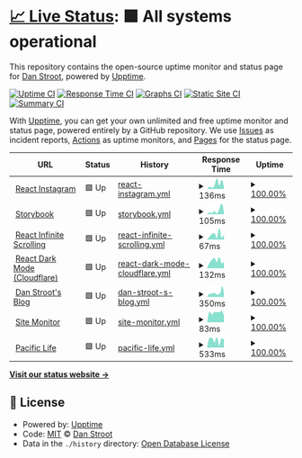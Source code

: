 # [📈 Live Status](https://dstroot.github.io/site-monitor): <!--live status--> **🟩 All systems operational**

This repository contains the open-source uptime monitor and status page for [Dan Stroot](https://danstroot.com), powered by [Upptime](https://github.com/upptime/upptime).

[![Uptime CI](https://github.com/dstroot/site-monitor/workflows/Uptime%20CI/badge.svg)](https://github.com/upptime/upptime/actions?query=workflow%3A%22Uptime+CI%22)
[![Response Time CI](https://github.com/dstroot/site-monitor/workflows/Response%20Time%20CI/badge.svg)](https://github.com/upptime/upptime/actions?query=workflow%3A%22Response+Time+CI%22)
[![Graphs CI](https://github.com/dstroot/site-monitor/workflows/Graphs%20CI/badge.svg)](https://github.com/upptime/upptime/actions?query=workflow%3A%22Graphs+CI%22)
[![Static Site CI](https://github.com/dstroot/site-monitor/workflows/Static%20Site%20CI/badge.svg)](https://github.com/upptime/upptime/actions?query=workflow%3A%22Static+Site+CI%22)
[![Summary CI](https://github.com/dstroot/site-monitor/workflows/Summary%20CI/badge.svg)](https://github.com/upptime/upptime/actions?query=workflow%3A%22Summary+CI%22)

With [Upptime](https://upptime.js.org), you can get your own unlimited and free uptime monitor and status page, powered entirely by a GitHub repository. We use [Issues](https://github.com/dstroot/site-monitor/issues) as incident reports, [Actions](https://github.com/dstroot/site-monitor/actions) as uptime monitors, and [Pages](https://dstroot.github.io/site-monitor) for the status page.

<!--start: status pages-->
<!-- This summary is generated by Upptime (https://github.com/upptime/upptime) -->
<!-- Do not edit this manually, your changes will be overwritten -->
<!-- prettier-ignore -->
| URL | Status | History | Response Time | Uptime |
| --- | ------ | ------- | ------------- | ------ |
| <img alt="" src="https://favicons.githubusercontent.com/affectionate-aryabhata-c22561.netlify.app" height="13"> [React Instagram](https://affectionate-aryabhata-c22561.netlify.app/) | 🟩 Up | [react-instagram.yml](https://github.com/dstroot/site-monitor/commits/HEAD/history/react-instagram.yml) | <details><summary><img alt="Response time graph" src="./graphs/react-instagram/response-time-week.png" height="20"> 136ms</summary><br><a href="https://dstroot.github.io/site-monitor/history/react-instagram"><img alt="Response time 126" src="https://img.shields.io/endpoint?url=https%3A%2F%2Fraw.githubusercontent.com%2Fdstroot%2Fsite-monitor%2FHEAD%2Fapi%2Freact-instagram%2Fresponse-time.json"></a><br><a href="https://dstroot.github.io/site-monitor/history/react-instagram"><img alt="24-hour response time 59" src="https://img.shields.io/endpoint?url=https%3A%2F%2Fraw.githubusercontent.com%2Fdstroot%2Fsite-monitor%2FHEAD%2Fapi%2Freact-instagram%2Fresponse-time-day.json"></a><br><a href="https://dstroot.github.io/site-monitor/history/react-instagram"><img alt="7-day response time 136" src="https://img.shields.io/endpoint?url=https%3A%2F%2Fraw.githubusercontent.com%2Fdstroot%2Fsite-monitor%2FHEAD%2Fapi%2Freact-instagram%2Fresponse-time-week.json"></a><br><a href="https://dstroot.github.io/site-monitor/history/react-instagram"><img alt="30-day response time 116" src="https://img.shields.io/endpoint?url=https%3A%2F%2Fraw.githubusercontent.com%2Fdstroot%2Fsite-monitor%2FHEAD%2Fapi%2Freact-instagram%2Fresponse-time-month.json"></a><br><a href="https://dstroot.github.io/site-monitor/history/react-instagram"><img alt="1-year response time 126" src="https://img.shields.io/endpoint?url=https%3A%2F%2Fraw.githubusercontent.com%2Fdstroot%2Fsite-monitor%2FHEAD%2Fapi%2Freact-instagram%2Fresponse-time-year.json"></a></details> | <details><summary><a href="https://dstroot.github.io/site-monitor/history/react-instagram">100.00%</a></summary><a href="https://dstroot.github.io/site-monitor/history/react-instagram"><img alt="All-time uptime 100.00%" src="https://img.shields.io/endpoint?url=https%3A%2F%2Fraw.githubusercontent.com%2Fdstroot%2Fsite-monitor%2FHEAD%2Fapi%2Freact-instagram%2Fuptime.json"></a><br><a href="https://dstroot.github.io/site-monitor/history/react-instagram"><img alt="24-hour uptime 100.00%" src="https://img.shields.io/endpoint?url=https%3A%2F%2Fraw.githubusercontent.com%2Fdstroot%2Fsite-monitor%2FHEAD%2Fapi%2Freact-instagram%2Fuptime-day.json"></a><br><a href="https://dstroot.github.io/site-monitor/history/react-instagram"><img alt="7-day uptime 100.00%" src="https://img.shields.io/endpoint?url=https%3A%2F%2Fraw.githubusercontent.com%2Fdstroot%2Fsite-monitor%2FHEAD%2Fapi%2Freact-instagram%2Fuptime-week.json"></a><br><a href="https://dstroot.github.io/site-monitor/history/react-instagram"><img alt="30-day uptime 100.00%" src="https://img.shields.io/endpoint?url=https%3A%2F%2Fraw.githubusercontent.com%2Fdstroot%2Fsite-monitor%2FHEAD%2Fapi%2Freact-instagram%2Fuptime-month.json"></a><br><a href="https://dstroot.github.io/site-monitor/history/react-instagram"><img alt="1-year uptime 100.00%" src="https://img.shields.io/endpoint?url=https%3A%2F%2Fraw.githubusercontent.com%2Fdstroot%2Fsite-monitor%2FHEAD%2Fapi%2Freact-instagram%2Fuptime-year.json"></a></details>
| <img alt="" src="https://favicons.githubusercontent.com/zealous-fermat-ea58fd.netlify.app" height="13"> [Storybook](https://zealous-fermat-ea58fd.netlify.app/) | 🟩 Up | [storybook.yml](https://github.com/dstroot/site-monitor/commits/HEAD/history/storybook.yml) | <details><summary><img alt="Response time graph" src="./graphs/storybook/response-time-week.png" height="20"> 105ms</summary><br><a href="https://dstroot.github.io/site-monitor/history/storybook"><img alt="Response time 128" src="https://img.shields.io/endpoint?url=https%3A%2F%2Fraw.githubusercontent.com%2Fdstroot%2Fsite-monitor%2FHEAD%2Fapi%2Fstorybook%2Fresponse-time.json"></a><br><a href="https://dstroot.github.io/site-monitor/history/storybook"><img alt="24-hour response time 56" src="https://img.shields.io/endpoint?url=https%3A%2F%2Fraw.githubusercontent.com%2Fdstroot%2Fsite-monitor%2FHEAD%2Fapi%2Fstorybook%2Fresponse-time-day.json"></a><br><a href="https://dstroot.github.io/site-monitor/history/storybook"><img alt="7-day response time 105" src="https://img.shields.io/endpoint?url=https%3A%2F%2Fraw.githubusercontent.com%2Fdstroot%2Fsite-monitor%2FHEAD%2Fapi%2Fstorybook%2Fresponse-time-week.json"></a><br><a href="https://dstroot.github.io/site-monitor/history/storybook"><img alt="30-day response time 105" src="https://img.shields.io/endpoint?url=https%3A%2F%2Fraw.githubusercontent.com%2Fdstroot%2Fsite-monitor%2FHEAD%2Fapi%2Fstorybook%2Fresponse-time-month.json"></a><br><a href="https://dstroot.github.io/site-monitor/history/storybook"><img alt="1-year response time 128" src="https://img.shields.io/endpoint?url=https%3A%2F%2Fraw.githubusercontent.com%2Fdstroot%2Fsite-monitor%2FHEAD%2Fapi%2Fstorybook%2Fresponse-time-year.json"></a></details> | <details><summary><a href="https://dstroot.github.io/site-monitor/history/storybook">100.00%</a></summary><a href="https://dstroot.github.io/site-monitor/history/storybook"><img alt="All-time uptime 100.00%" src="https://img.shields.io/endpoint?url=https%3A%2F%2Fraw.githubusercontent.com%2Fdstroot%2Fsite-monitor%2FHEAD%2Fapi%2Fstorybook%2Fuptime.json"></a><br><a href="https://dstroot.github.io/site-monitor/history/storybook"><img alt="24-hour uptime 100.00%" src="https://img.shields.io/endpoint?url=https%3A%2F%2Fraw.githubusercontent.com%2Fdstroot%2Fsite-monitor%2FHEAD%2Fapi%2Fstorybook%2Fuptime-day.json"></a><br><a href="https://dstroot.github.io/site-monitor/history/storybook"><img alt="7-day uptime 100.00%" src="https://img.shields.io/endpoint?url=https%3A%2F%2Fraw.githubusercontent.com%2Fdstroot%2Fsite-monitor%2FHEAD%2Fapi%2Fstorybook%2Fuptime-week.json"></a><br><a href="https://dstroot.github.io/site-monitor/history/storybook"><img alt="30-day uptime 100.00%" src="https://img.shields.io/endpoint?url=https%3A%2F%2Fraw.githubusercontent.com%2Fdstroot%2Fsite-monitor%2FHEAD%2Fapi%2Fstorybook%2Fuptime-month.json"></a><br><a href="https://dstroot.github.io/site-monitor/history/storybook"><img alt="1-year uptime 100.00%" src="https://img.shields.io/endpoint?url=https%3A%2F%2Fraw.githubusercontent.com%2Fdstroot%2Fsite-monitor%2FHEAD%2Fapi%2Fstorybook%2Fuptime-year.json"></a></details>
| <img alt="" src="https://favicons.githubusercontent.com/modest-panini-61a8ce.netlify.app" height="13"> [React Infinite Scrolling](https://modest-panini-61a8ce.netlify.app/) | 🟩 Up | [react-infinite-scrolling.yml](https://github.com/dstroot/site-monitor/commits/HEAD/history/react-infinite-scrolling.yml) | <details><summary><img alt="Response time graph" src="./graphs/react-infinite-scrolling/response-time-week.png" height="20"> 67ms</summary><br><a href="https://dstroot.github.io/site-monitor/history/react-infinite-scrolling"><img alt="Response time 126" src="https://img.shields.io/endpoint?url=https%3A%2F%2Fraw.githubusercontent.com%2Fdstroot%2Fsite-monitor%2FHEAD%2Fapi%2Freact-infinite-scrolling%2Fresponse-time.json"></a><br><a href="https://dstroot.github.io/site-monitor/history/react-infinite-scrolling"><img alt="24-hour response time 66" src="https://img.shields.io/endpoint?url=https%3A%2F%2Fraw.githubusercontent.com%2Fdstroot%2Fsite-monitor%2FHEAD%2Fapi%2Freact-infinite-scrolling%2Fresponse-time-day.json"></a><br><a href="https://dstroot.github.io/site-monitor/history/react-infinite-scrolling"><img alt="7-day response time 67" src="https://img.shields.io/endpoint?url=https%3A%2F%2Fraw.githubusercontent.com%2Fdstroot%2Fsite-monitor%2FHEAD%2Fapi%2Freact-infinite-scrolling%2Fresponse-time-week.json"></a><br><a href="https://dstroot.github.io/site-monitor/history/react-infinite-scrolling"><img alt="30-day response time 103" src="https://img.shields.io/endpoint?url=https%3A%2F%2Fraw.githubusercontent.com%2Fdstroot%2Fsite-monitor%2FHEAD%2Fapi%2Freact-infinite-scrolling%2Fresponse-time-month.json"></a><br><a href="https://dstroot.github.io/site-monitor/history/react-infinite-scrolling"><img alt="1-year response time 126" src="https://img.shields.io/endpoint?url=https%3A%2F%2Fraw.githubusercontent.com%2Fdstroot%2Fsite-monitor%2FHEAD%2Fapi%2Freact-infinite-scrolling%2Fresponse-time-year.json"></a></details> | <details><summary><a href="https://dstroot.github.io/site-monitor/history/react-infinite-scrolling">100.00%</a></summary><a href="https://dstroot.github.io/site-monitor/history/react-infinite-scrolling"><img alt="All-time uptime 100.00%" src="https://img.shields.io/endpoint?url=https%3A%2F%2Fraw.githubusercontent.com%2Fdstroot%2Fsite-monitor%2FHEAD%2Fapi%2Freact-infinite-scrolling%2Fuptime.json"></a><br><a href="https://dstroot.github.io/site-monitor/history/react-infinite-scrolling"><img alt="24-hour uptime 100.00%" src="https://img.shields.io/endpoint?url=https%3A%2F%2Fraw.githubusercontent.com%2Fdstroot%2Fsite-monitor%2FHEAD%2Fapi%2Freact-infinite-scrolling%2Fuptime-day.json"></a><br><a href="https://dstroot.github.io/site-monitor/history/react-infinite-scrolling"><img alt="7-day uptime 100.00%" src="https://img.shields.io/endpoint?url=https%3A%2F%2Fraw.githubusercontent.com%2Fdstroot%2Fsite-monitor%2FHEAD%2Fapi%2Freact-infinite-scrolling%2Fuptime-week.json"></a><br><a href="https://dstroot.github.io/site-monitor/history/react-infinite-scrolling"><img alt="30-day uptime 100.00%" src="https://img.shields.io/endpoint?url=https%3A%2F%2Fraw.githubusercontent.com%2Fdstroot%2Fsite-monitor%2FHEAD%2Fapi%2Freact-infinite-scrolling%2Fuptime-month.json"></a><br><a href="https://dstroot.github.io/site-monitor/history/react-infinite-scrolling"><img alt="1-year uptime 100.00%" src="https://img.shields.io/endpoint?url=https%3A%2F%2Fraw.githubusercontent.com%2Fdstroot%2Fsite-monitor%2FHEAD%2Fapi%2Freact-infinite-scrolling%2Fuptime-year.json"></a></details>
| <img alt="" src="https://favicons.githubusercontent.com/react-darkmode.burley.workers.dev" height="13"> [React Dark Mode (Cloudflare)](https://react-darkmode.burley.workers.dev/) | 🟩 Up | [react-dark-mode-cloudflare.yml](https://github.com/dstroot/site-monitor/commits/HEAD/history/react-dark-mode-cloudflare.yml) | <details><summary><img alt="Response time graph" src="./graphs/react-dark-mode-cloudflare/response-time-week.png" height="20"> 132ms</summary><br><a href="https://dstroot.github.io/site-monitor/history/react-dark-mode-cloudflare"><img alt="Response time 121" src="https://img.shields.io/endpoint?url=https%3A%2F%2Fraw.githubusercontent.com%2Fdstroot%2Fsite-monitor%2FHEAD%2Fapi%2Freact-dark-mode-cloudflare%2Fresponse-time.json"></a><br><a href="https://dstroot.github.io/site-monitor/history/react-dark-mode-cloudflare"><img alt="24-hour response time 115" src="https://img.shields.io/endpoint?url=https%3A%2F%2Fraw.githubusercontent.com%2Fdstroot%2Fsite-monitor%2FHEAD%2Fapi%2Freact-dark-mode-cloudflare%2Fresponse-time-day.json"></a><br><a href="https://dstroot.github.io/site-monitor/history/react-dark-mode-cloudflare"><img alt="7-day response time 132" src="https://img.shields.io/endpoint?url=https%3A%2F%2Fraw.githubusercontent.com%2Fdstroot%2Fsite-monitor%2FHEAD%2Fapi%2Freact-dark-mode-cloudflare%2Fresponse-time-week.json"></a><br><a href="https://dstroot.github.io/site-monitor/history/react-dark-mode-cloudflare"><img alt="30-day response time 123" src="https://img.shields.io/endpoint?url=https%3A%2F%2Fraw.githubusercontent.com%2Fdstroot%2Fsite-monitor%2FHEAD%2Fapi%2Freact-dark-mode-cloudflare%2Fresponse-time-month.json"></a><br><a href="https://dstroot.github.io/site-monitor/history/react-dark-mode-cloudflare"><img alt="1-year response time 121" src="https://img.shields.io/endpoint?url=https%3A%2F%2Fraw.githubusercontent.com%2Fdstroot%2Fsite-monitor%2FHEAD%2Fapi%2Freact-dark-mode-cloudflare%2Fresponse-time-year.json"></a></details> | <details><summary><a href="https://dstroot.github.io/site-monitor/history/react-dark-mode-cloudflare">100.00%</a></summary><a href="https://dstroot.github.io/site-monitor/history/react-dark-mode-cloudflare"><img alt="All-time uptime 100.00%" src="https://img.shields.io/endpoint?url=https%3A%2F%2Fraw.githubusercontent.com%2Fdstroot%2Fsite-monitor%2FHEAD%2Fapi%2Freact-dark-mode-cloudflare%2Fuptime.json"></a><br><a href="https://dstroot.github.io/site-monitor/history/react-dark-mode-cloudflare"><img alt="24-hour uptime 100.00%" src="https://img.shields.io/endpoint?url=https%3A%2F%2Fraw.githubusercontent.com%2Fdstroot%2Fsite-monitor%2FHEAD%2Fapi%2Freact-dark-mode-cloudflare%2Fuptime-day.json"></a><br><a href="https://dstroot.github.io/site-monitor/history/react-dark-mode-cloudflare"><img alt="7-day uptime 100.00%" src="https://img.shields.io/endpoint?url=https%3A%2F%2Fraw.githubusercontent.com%2Fdstroot%2Fsite-monitor%2FHEAD%2Fapi%2Freact-dark-mode-cloudflare%2Fuptime-week.json"></a><br><a href="https://dstroot.github.io/site-monitor/history/react-dark-mode-cloudflare"><img alt="30-day uptime 100.00%" src="https://img.shields.io/endpoint?url=https%3A%2F%2Fraw.githubusercontent.com%2Fdstroot%2Fsite-monitor%2FHEAD%2Fapi%2Freact-dark-mode-cloudflare%2Fuptime-month.json"></a><br><a href="https://dstroot.github.io/site-monitor/history/react-dark-mode-cloudflare"><img alt="1-year uptime 100.00%" src="https://img.shields.io/endpoint?url=https%3A%2F%2Fraw.githubusercontent.com%2Fdstroot%2Fsite-monitor%2FHEAD%2Fapi%2Freact-dark-mode-cloudflare%2Fuptime-year.json"></a></details>
| <img alt="" src="https://favicons.githubusercontent.com/danstroot.com" height="13"> [Dan Stroot's Blog](https://danstroot.com/) | 🟩 Up | [dan-stroot-s-blog.yml](https://github.com/dstroot/site-monitor/commits/HEAD/history/dan-stroot-s-blog.yml) | <details><summary><img alt="Response time graph" src="./graphs/dan-stroot-s-blog/response-time-week.png" height="20"> 350ms</summary><br><a href="https://dstroot.github.io/site-monitor/history/dan-stroot-s-blog"><img alt="Response time 164" src="https://img.shields.io/endpoint?url=https%3A%2F%2Fraw.githubusercontent.com%2Fdstroot%2Fsite-monitor%2FHEAD%2Fapi%2Fdan-stroot-s-blog%2Fresponse-time.json"></a><br><a href="https://dstroot.github.io/site-monitor/history/dan-stroot-s-blog"><img alt="24-hour response time 288" src="https://img.shields.io/endpoint?url=https%3A%2F%2Fraw.githubusercontent.com%2Fdstroot%2Fsite-monitor%2FHEAD%2Fapi%2Fdan-stroot-s-blog%2Fresponse-time-day.json"></a><br><a href="https://dstroot.github.io/site-monitor/history/dan-stroot-s-blog"><img alt="7-day response time 350" src="https://img.shields.io/endpoint?url=https%3A%2F%2Fraw.githubusercontent.com%2Fdstroot%2Fsite-monitor%2FHEAD%2Fapi%2Fdan-stroot-s-blog%2Fresponse-time-week.json"></a><br><a href="https://dstroot.github.io/site-monitor/history/dan-stroot-s-blog"><img alt="30-day response time 213" src="https://img.shields.io/endpoint?url=https%3A%2F%2Fraw.githubusercontent.com%2Fdstroot%2Fsite-monitor%2FHEAD%2Fapi%2Fdan-stroot-s-blog%2Fresponse-time-month.json"></a><br><a href="https://dstroot.github.io/site-monitor/history/dan-stroot-s-blog"><img alt="1-year response time 164" src="https://img.shields.io/endpoint?url=https%3A%2F%2Fraw.githubusercontent.com%2Fdstroot%2Fsite-monitor%2FHEAD%2Fapi%2Fdan-stroot-s-blog%2Fresponse-time-year.json"></a></details> | <details><summary><a href="https://dstroot.github.io/site-monitor/history/dan-stroot-s-blog">100.00%</a></summary><a href="https://dstroot.github.io/site-monitor/history/dan-stroot-s-blog"><img alt="All-time uptime 100.00%" src="https://img.shields.io/endpoint?url=https%3A%2F%2Fraw.githubusercontent.com%2Fdstroot%2Fsite-monitor%2FHEAD%2Fapi%2Fdan-stroot-s-blog%2Fuptime.json"></a><br><a href="https://dstroot.github.io/site-monitor/history/dan-stroot-s-blog"><img alt="24-hour uptime 100.00%" src="https://img.shields.io/endpoint?url=https%3A%2F%2Fraw.githubusercontent.com%2Fdstroot%2Fsite-monitor%2FHEAD%2Fapi%2Fdan-stroot-s-blog%2Fuptime-day.json"></a><br><a href="https://dstroot.github.io/site-monitor/history/dan-stroot-s-blog"><img alt="7-day uptime 100.00%" src="https://img.shields.io/endpoint?url=https%3A%2F%2Fraw.githubusercontent.com%2Fdstroot%2Fsite-monitor%2FHEAD%2Fapi%2Fdan-stroot-s-blog%2Fuptime-week.json"></a><br><a href="https://dstroot.github.io/site-monitor/history/dan-stroot-s-blog"><img alt="30-day uptime 100.00%" src="https://img.shields.io/endpoint?url=https%3A%2F%2Fraw.githubusercontent.com%2Fdstroot%2Fsite-monitor%2FHEAD%2Fapi%2Fdan-stroot-s-blog%2Fuptime-month.json"></a><br><a href="https://dstroot.github.io/site-monitor/history/dan-stroot-s-blog"><img alt="1-year uptime 100.00%" src="https://img.shields.io/endpoint?url=https%3A%2F%2Fraw.githubusercontent.com%2Fdstroot%2Fsite-monitor%2FHEAD%2Fapi%2Fdan-stroot-s-blog%2Fuptime-year.json"></a></details>
| <img alt="" src="https://favicons.githubusercontent.com/dstroot.github.io" height="13"> [Site Monitor](https://dstroot.github.io/vds_uptime/) | 🟩 Up | [site-monitor.yml](https://github.com/dstroot/site-monitor/commits/HEAD/history/site-monitor.yml) | <details><summary><img alt="Response time graph" src="./graphs/site-monitor/response-time-week.png" height="20"> 83ms</summary><br><a href="https://dstroot.github.io/site-monitor/history/site-monitor"><img alt="Response time 132" src="https://img.shields.io/endpoint?url=https%3A%2F%2Fraw.githubusercontent.com%2Fdstroot%2Fsite-monitor%2FHEAD%2Fapi%2Fsite-monitor%2Fresponse-time.json"></a><br><a href="https://dstroot.github.io/site-monitor/history/site-monitor"><img alt="24-hour response time 57" src="https://img.shields.io/endpoint?url=https%3A%2F%2Fraw.githubusercontent.com%2Fdstroot%2Fsite-monitor%2FHEAD%2Fapi%2Fsite-monitor%2Fresponse-time-day.json"></a><br><a href="https://dstroot.github.io/site-monitor/history/site-monitor"><img alt="7-day response time 83" src="https://img.shields.io/endpoint?url=https%3A%2F%2Fraw.githubusercontent.com%2Fdstroot%2Fsite-monitor%2FHEAD%2Fapi%2Fsite-monitor%2Fresponse-time-week.json"></a><br><a href="https://dstroot.github.io/site-monitor/history/site-monitor"><img alt="30-day response time 107" src="https://img.shields.io/endpoint?url=https%3A%2F%2Fraw.githubusercontent.com%2Fdstroot%2Fsite-monitor%2FHEAD%2Fapi%2Fsite-monitor%2Fresponse-time-month.json"></a><br><a href="https://dstroot.github.io/site-monitor/history/site-monitor"><img alt="1-year response time 132" src="https://img.shields.io/endpoint?url=https%3A%2F%2Fraw.githubusercontent.com%2Fdstroot%2Fsite-monitor%2FHEAD%2Fapi%2Fsite-monitor%2Fresponse-time-year.json"></a></details> | <details><summary><a href="https://dstroot.github.io/site-monitor/history/site-monitor">100.00%</a></summary><a href="https://dstroot.github.io/site-monitor/history/site-monitor"><img alt="All-time uptime 100.00%" src="https://img.shields.io/endpoint?url=https%3A%2F%2Fraw.githubusercontent.com%2Fdstroot%2Fsite-monitor%2FHEAD%2Fapi%2Fsite-monitor%2Fuptime.json"></a><br><a href="https://dstroot.github.io/site-monitor/history/site-monitor"><img alt="24-hour uptime 100.00%" src="https://img.shields.io/endpoint?url=https%3A%2F%2Fraw.githubusercontent.com%2Fdstroot%2Fsite-monitor%2FHEAD%2Fapi%2Fsite-monitor%2Fuptime-day.json"></a><br><a href="https://dstroot.github.io/site-monitor/history/site-monitor"><img alt="7-day uptime 100.00%" src="https://img.shields.io/endpoint?url=https%3A%2F%2Fraw.githubusercontent.com%2Fdstroot%2Fsite-monitor%2FHEAD%2Fapi%2Fsite-monitor%2Fuptime-week.json"></a><br><a href="https://dstroot.github.io/site-monitor/history/site-monitor"><img alt="30-day uptime 100.00%" src="https://img.shields.io/endpoint?url=https%3A%2F%2Fraw.githubusercontent.com%2Fdstroot%2Fsite-monitor%2FHEAD%2Fapi%2Fsite-monitor%2Fuptime-month.json"></a><br><a href="https://dstroot.github.io/site-monitor/history/site-monitor"><img alt="1-year uptime 100.00%" src="https://img.shields.io/endpoint?url=https%3A%2F%2Fraw.githubusercontent.com%2Fdstroot%2Fsite-monitor%2FHEAD%2Fapi%2Fsite-monitor%2Fuptime-year.json"></a></details>
| <img alt="" src="https://favicons.githubusercontent.com/www.pacificlife.com" height="13"> [Pacific Life](https://www.pacificlife.com/) | 🟩 Up | [pacific-life.yml](https://github.com/dstroot/site-monitor/commits/HEAD/history/pacific-life.yml) | <details><summary><img alt="Response time graph" src="./graphs/pacific-life/response-time-week.png" height="20"> 533ms</summary><br><a href="https://dstroot.github.io/site-monitor/history/pacific-life"><img alt="Response time 669" src="https://img.shields.io/endpoint?url=https%3A%2F%2Fraw.githubusercontent.com%2Fdstroot%2Fsite-monitor%2FHEAD%2Fapi%2Fpacific-life%2Fresponse-time.json"></a><br><a href="https://dstroot.github.io/site-monitor/history/pacific-life"><img alt="24-hour response time 537" src="https://img.shields.io/endpoint?url=https%3A%2F%2Fraw.githubusercontent.com%2Fdstroot%2Fsite-monitor%2FHEAD%2Fapi%2Fpacific-life%2Fresponse-time-day.json"></a><br><a href="https://dstroot.github.io/site-monitor/history/pacific-life"><img alt="7-day response time 533" src="https://img.shields.io/endpoint?url=https%3A%2F%2Fraw.githubusercontent.com%2Fdstroot%2Fsite-monitor%2FHEAD%2Fapi%2Fpacific-life%2Fresponse-time-week.json"></a><br><a href="https://dstroot.github.io/site-monitor/history/pacific-life"><img alt="30-day response time 578" src="https://img.shields.io/endpoint?url=https%3A%2F%2Fraw.githubusercontent.com%2Fdstroot%2Fsite-monitor%2FHEAD%2Fapi%2Fpacific-life%2Fresponse-time-month.json"></a><br><a href="https://dstroot.github.io/site-monitor/history/pacific-life"><img alt="1-year response time 669" src="https://img.shields.io/endpoint?url=https%3A%2F%2Fraw.githubusercontent.com%2Fdstroot%2Fsite-monitor%2FHEAD%2Fapi%2Fpacific-life%2Fresponse-time-year.json"></a></details> | <details><summary><a href="https://dstroot.github.io/site-monitor/history/pacific-life">100.00%</a></summary><a href="https://dstroot.github.io/site-monitor/history/pacific-life"><img alt="All-time uptime 100.00%" src="https://img.shields.io/endpoint?url=https%3A%2F%2Fraw.githubusercontent.com%2Fdstroot%2Fsite-monitor%2FHEAD%2Fapi%2Fpacific-life%2Fuptime.json"></a><br><a href="https://dstroot.github.io/site-monitor/history/pacific-life"><img alt="24-hour uptime 100.00%" src="https://img.shields.io/endpoint?url=https%3A%2F%2Fraw.githubusercontent.com%2Fdstroot%2Fsite-monitor%2FHEAD%2Fapi%2Fpacific-life%2Fuptime-day.json"></a><br><a href="https://dstroot.github.io/site-monitor/history/pacific-life"><img alt="7-day uptime 100.00%" src="https://img.shields.io/endpoint?url=https%3A%2F%2Fraw.githubusercontent.com%2Fdstroot%2Fsite-monitor%2FHEAD%2Fapi%2Fpacific-life%2Fuptime-week.json"></a><br><a href="https://dstroot.github.io/site-monitor/history/pacific-life"><img alt="30-day uptime 100.00%" src="https://img.shields.io/endpoint?url=https%3A%2F%2Fraw.githubusercontent.com%2Fdstroot%2Fsite-monitor%2FHEAD%2Fapi%2Fpacific-life%2Fuptime-month.json"></a><br><a href="https://dstroot.github.io/site-monitor/history/pacific-life"><img alt="1-year uptime 100.00%" src="https://img.shields.io/endpoint?url=https%3A%2F%2Fraw.githubusercontent.com%2Fdstroot%2Fsite-monitor%2FHEAD%2Fapi%2Fpacific-life%2Fuptime-year.json"></a></details>

<!--end: status pages-->

[**Visit our status website →**](https://dstroot.github.io/site-monitor)

## 📄 License

- Powered by: [Upptime](https://github.com/upptime/upptime)
- Code: [MIT](./LICENSE) © [Dan Stroot](https://danstroot.com)
- Data in the `./history` directory: [Open Database License](https://opendatacommons.org/licenses/odbl/1-0/)
